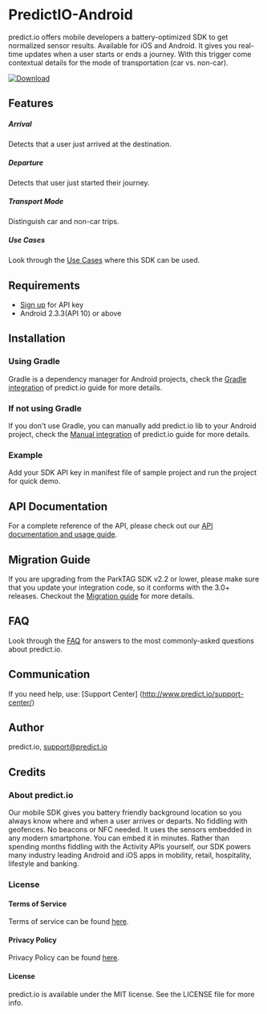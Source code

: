 # PredictIO-Android
predict.io offers mobile developers a battery-optimized SDK to get normalized sensor results. Available for iOS and Android. It gives you real-time updates when a user starts or ends a journey. With this trigger come contextual details for the mode of transportation (car vs. non-car).

[![Download](https://api.bintray.com/packages/predict-io/maven/PredictIO/images/download.svg)](https://bintray.com/predict-io/maven/PredictIO/_latestVersion)

## Features
##### Arrival 
Detects that a user just arrived at the destination. 

##### Departure
Detects that user just started their journey.

##### Transport Mode
Distinguish car and non-car trips.

##### Use Cases
Look through the [Use Cases](https://github.com/predict-io/predict-io-android/wiki/Use-Cases) where this SDK can be used.

## Requirements
* [Sign up](http://www.predict.io/sign-up/) for API key
* Android 2.3.3(API 10) or above

## Installation
### Using Gradle 
Gradle is a dependency manager for Android projects, check the [Gradle integration](https://github.com/predict-io/predict-io-android/wiki/Integration-Guide) of predict.io guide for more details.

### If not using Gradle
If you don't use Gradle, you can manually add predict.io lib to your Android project, check the [Manual integration](https://github.com/predict-io/predict-io-android/wiki/Manual-integration-Guide) of predict.io guide for more details.

### Example
Add your SDK API key in manifest file of sample project and run the project for quick demo.

## API Documentation
For a complete reference of the API, please check out our [API documentation and usage guide](https://github.com/predict-io/predict-io-android/wiki/Methods-&-Callbacks-Guide).  

## Migration Guide
If you are upgrading from the ParkTAG SDK v2.2 or lower, please make sure that you update your integration code, so it conforms with the 3.0+ releases. Checkout the [Migration guide](https://github.com/predict-io/predict-io-android/wiki/Migration-Guide-to-predict.io-3.0) for more details.

## FAQ
Look through the [FAQ](https://github.com/predict-io/predict-io-android/wiki/FAQ) for answers to the most commonly-asked questions about predict.io.

## Communication 
If you need help, use: [Support Center] (http://www.predict.io/support-center/)

## Author
predict.io, support@predict.io

## Credits
### About predict.io
Our mobile SDK gives you battery friendly background location so you always know where and when a user arrives or departs. No fiddling with geofences. No beacons or NFC needed. It uses the sensors embedded in any modern smartphone. You can embed it in minutes. Rather than spending months fiddling with the Activity APIs yourself, our SDK powers many industry leading Android and iOS apps in mobility, retail, hospitality, lifestyle and banking.
### License
#### Terms of Service 
Terms of service can be found [here](http://www.predict.io/terms-of-service/).
#### Privacy Policy 
Privacy Policy can be found [here](http://www.predict.io/privacy-policy/).
#### License
predict.io is available under the MIT license. See the LICENSE file for more info.
